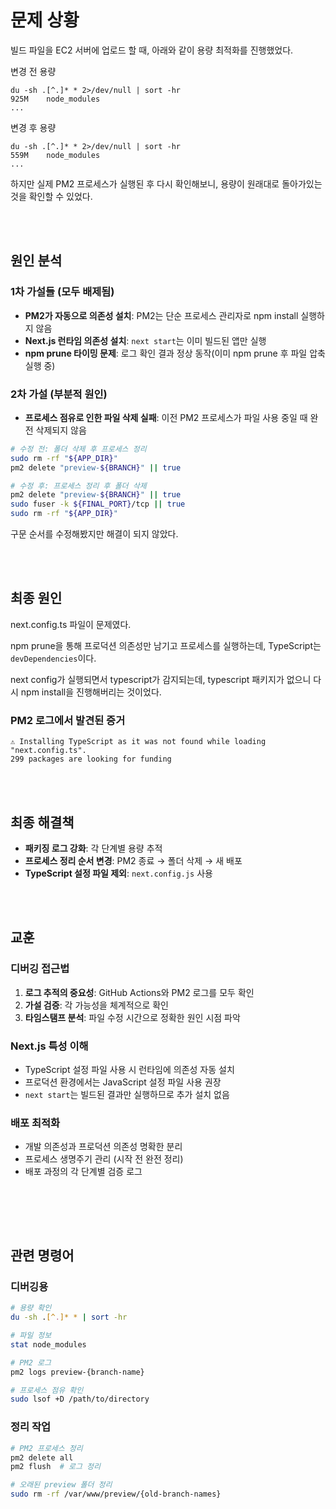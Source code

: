 # 문제 상황

빌드 파일을 EC2 서버에 업로드 할 때, 아래와 같이 용량 최적화를 진행했었다.

변경 전 용량
```
du -sh .[^.]* * 2>/dev/null | sort -hr
925M    node_modules
...
```

변경 후 용량
```
du -sh .[^.]* * 2>/dev/null | sort -hr
559M    node_modules
...
```

하지만 실제 PM2 프로세스가 실행된 후 다시 확인해보니, 용량이 원래대로 돌아가있는 것을 확인할 수 있었다.

<br></br>

## 원인 분석

### 1차 가설들 (모두 배제됨)
- **PM2가 자동으로 의존성 설치**: PM2는 단순 프로세스 관리자로 npm install 실행하지 않음
- **Next.js 런타임 의존성 설치**: `next start`는 이미 빌드된 앱만 실행
- **npm prune 타이밍 문제**: 로그 확인 결과 정상 동작(이미 npm prune 후 파일 압축 실행 중)


### 2차 가설 (부분적 원인)
- **프로세스 점유로 인한 파일 삭제 실패**: 이전 PM2 프로세스가 파일 사용 중일 때 완전 삭제되지 않음

```bash
# 수정 전: 폴더 삭제 후 프로세스 정리
sudo rm -rf "${APP_DIR}"
pm2 delete "preview-${BRANCH}" || true

# 수정 후: 프로세스 정리 후 폴더 삭제  
pm2 delete "preview-${BRANCH}" || true
sudo fuser -k ${FINAL_PORT}/tcp || true
sudo rm -rf "${APP_DIR}"
```

구문 순서를 수정해봤지만 해결이 되지 않았다.

<br></br>

## 최종 원인

next.config.ts 파일이 문제였다.

npm prune을 통해 프로덕션 의존성만 남기고 프로세스를 실행하는데, TypeScript는 `devDependencies`이다.

next config가 실행되면서 typescript가 감지되는데, typescript 패키지가 없으니 다시 npm install을 진행해버리는 것이었다.

### PM2 로그에서 발견된 증거
```
⚠ Installing TypeScript as it was not found while loading "next.config.ts".
299 packages are looking for funding
```

<br></br>

## 최종 해결책

- **패키징 로그 강화**: 각 단계별 용량 추적
- **프로세스 정리 순서 변경**: PM2 종료 → 폴더 삭제 → 새 배포
- **TypeScript 설정 파일 제외**: `next.config.js` 사용

<br></br>

## 교훈

### 디버깅 접근법
1. **로그 추적의 중요성**: GitHub Actions와 PM2 로그를 모두 확인
2. **가설 검증**: 각 가능성을 체계적으로 확인
3. **타임스탬프 분석**: 파일 수정 시간으로 정확한 원인 시점 파악

### Next.js 특성 이해
- TypeScript 설정 파일 사용 시 런타임에 의존성 자동 설치
- 프로덕션 환경에서는 JavaScript 설정 파일 사용 권장
- `next start`는 빌드된 결과만 실행하므로 추가 설치 없음

### 배포 최적화
- 개발 의존성과 프로덕션 의존성 명확한 분리
- 프로세스 생명주기 관리 (시작 전 완전 정리)
- 배포 과정의 각 단계별 검증 로그


<br></br>
---

## 관련 명령어

### 디버깅용
```bash
# 용량 확인
du -sh .[^.]* * | sort -hr

# 파일 정보
stat node_modules

# PM2 로그
pm2 logs preview-{branch-name}

# 프로세스 점유 확인
sudo lsof +D /path/to/directory
```

### 정리 작업
```bash
# PM2 프로세스 정리
pm2 delete all
pm2 flush  # 로그 정리

# 오래된 preview 폴더 정리
sudo rm -rf /var/www/preview/{old-branch-names}
